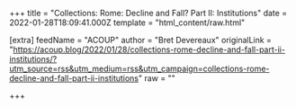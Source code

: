 
+++
title = "Collections: Rome: Decline and Fall?  Part II: Institutions"
date = 2022-01-28T18:09:41.000Z
template = "html_content/raw.html"

[extra]
feedName = "ACOUP"
author = "Bret Devereaux"
originalLink = "https://acoup.blog/2022/01/28/collections-rome-decline-and-fall-part-ii-institutions/?utm_source=rss&utm_medium=rss&utm_campaign=collections-rome-decline-and-fall-part-ii-institutions"
raw = ""

+++

